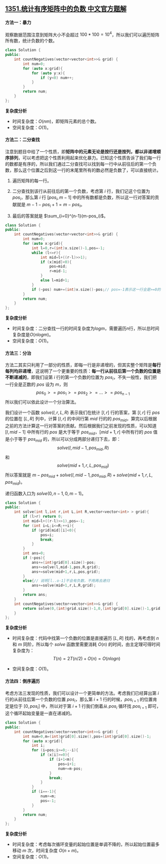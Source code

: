 ## [1351.统计有序矩阵中的负数 中文官方题解](https://leetcode.cn/problems/count-negative-numbers-in-a-sorted-matrix/solutions/100000/tong-ji-you-xu-ju-zhen-zhong-de-fu-shu-by-leetcode)

#### 方法一：暴力

观察数据范围注意到矩阵大小不会超过 $100*100=10^4$，所以我们可以遍历矩阵所有数，统计负数的个数。


```C++ []
class Solution {
public:
    int countNegatives(vector<vector<int>>& grid) {
        int num=0;
        for (auto x:grid){
            for (auto y:x){
                if (y<0) num++;
            }
        }
        return num;
    }
};
```
**复杂度分析**

- 时间复杂度：$O(nm)$，即矩阵元素的总个数。
- 空间复杂度：$O(1)$。

#### 方法二：二分查找

注意到题目中给了一个性质，即**矩阵中的元素无论是按行还是按列，都以非递增顺序排列**，可以考虑把这个性质利用起来优化暴力。已知这个性质告诉了我们每一行的数都是有序的，所以我们通过二分查找可以找到每一行中从前往后的第一个负数，那么这个位置之后到这一行的末尾里所有的数必然是负数了，可以直接统计。


1. 遍历矩阵的每一行。

2. 二分查找到该行从前往后的第一个负数，考虑第 $i$ 行，我们记这个位置为 $pos_i$，那么第 $i$ 行 $[pos_i,m-1]$ 中的所有数都是负数，所以这一行对答案的贡献就是 $m-1-pos_i+1=m-pos_i$。

3. 最后的答案就是 $\sum_{i=0}^{n-1}(m-pos_i)$。


```C++ []
class Solution {
public:
    int countNegatives(vector<vector<int>>& grid) {
        int num=0;
        for (auto x:grid){
            int l=0,r=(int)x.size()-1,pos=-1;
            while (l<=r){
                int mid=l+((r-l)>>1);
                if (x[mid]<0){
                    pos=mid;
                    r=mid-1;
                }
                else l=mid+1;
            }
            if (~pos) num+=(int)x.size()-pos;// pos=-1表示这一行全是>=0的数，不能统计
        }
        return num;
    }
};
```

**复杂度分析**

- 时间复杂度：二分查找一行的时间复杂度为$logm$，需要遍历$n$行，所以总时间复杂度是$O(nlogm)$。
- 空间复杂度：$O(1)$。

#### 方法三：分治

方法二其实只利用了一部分的性质，即每一行是非递增的，但其实整个矩阵是**每行每列均非递增**，这说明了一个更重要的性质：**每一行从前往后第一个负数的位置是不断递减的**，即我们设第 $i$ 行的第一个负数的位置为 $pos_i$，不失一般性，我们把一行全是正数的 $pos$ 设为 $m$，则
$$
pos_0>=pos_1>=pos_2>=...>=pos_{n-1}
$$
所以我们可以依此设计一个分治算法。



我们设计一个函数 $solve(l,r,L,R)$ 表示我们在统计 $[l,r]$ 行的答案，第 $[l,r]$ 行 $pos$ 的位置在 $[L,R]$ 列中，计算 $[l,r]$ 的中间行第 $mid$ 行的的 $pos_{mid}$，算完以后根据之前的方法计算这一行对答案的贡献。然后根据我们之前发现的性质，可以知道 $[l,mid-1]$ 中所有行的 $pos$ 是大于等于 $pos_{mid}$，$[mid+1,r]$ 中所有行的 $pos$ 值是小于等于 $pos_{mid}$ 的，所以可以分成两部分递归下去，即：
$$
solve(l,mid-1,pos_{mid},R)
$$
和
$$
solve(mid+1,r,L,pos_{mid})
$$
所以答案就是 $m-pos_{mid}+solve(l,mid-1,pos_{mid},R)+solve(mid+1,r,L,pos_{mid})$。

递归函数入口为 $solve(0,n-1,0,m-1)$。

```C++ []
class Solution {
public:
    int solve(int l,int r,int L,int R,vector<vector<int> > grid){
        if (l>r) return 0;
        int mid=l+((r-l)>>1),pos=-1;
        for (int i=L;i<=R;++i){
            if (grid[mid][i]<0){
                pos=i;
                break;
            }
        }
        int ans=0;
        if (~pos){
            ans+=(int)grid[0].size()-pos;
            ans+=solve(l,mid-1,pos,R,grid);
            ans+=solve(mid+1,r,L,pos,grid);
        }
        else{// 说明[l..o-1]不会有负数，不用再去递归
            ans+=solve(mid+1,r,L,R,grid);
        }
        return ans;
    }
    int countNegatives(vector<vector<int>>& grid) {
        return solve(0,(int)grid.size()-1,0,(int)grid[0].size()-1,grid);
    }
};
```

**复杂度分析**

- 时间复杂度：代码中找第一个负数的位置是直接遍历 $[L,R]$ 找的，再考虑到 $n$ 和 $m$ 同阶，所以每个 $solve$ 函数里需要消耗 $O(n)$ 的时间，由主定理可得时间复杂度为：
  $$
  T(n)=2T(n/2)+O(n)=O(nlogn)
  $$

- 空间复杂度：$O(1)$。

#### 方法四：倒序遍历


考虑方法三发现的性质，我们可以设计一个更简单的方法。考虑我们已经算出第 $i$ 行的从前往后第一个负数的位置 $pos_i$，那么第 $i+1$ 行的时候，$pos_{i+1}$ 的位置肯定是位于 $[0,pos_i]$ 中，所以对于第 $i+1$ 行我们倒着从 $pos_i$ 循环找 $pos_{i+1}$ 即可，这个循环起始变量是一直在递减的。

```C++ []
class Solution {
public:
    int countNegatives(vector<vector<int>>& grid) {
        int num=0,m=(int)grid[0].size(),pos=(int)grid[0].size()-1;
        for (auto x:grid){
            int i;
            for (i=pos;i>=0;--i){
                if (x[i]>=0){
                    if (i+1<m){
                        pos=i+1;
                        num+=m-pos;
                    }
                    break;
                }
            }
            if (i==-1){
                num+=m;
                pos=-1;
            }
        }
        return num;
    }
};
```

**复杂度分析**

- 时间复杂度：考虑每次循环变量的起始位置是单调不降的，所以起始位置最多移动 $m$ 次，时间复杂度 $O(n+m)$。
- 空间复杂度：$O(1)$。